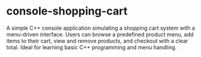 # console-shopping-cart
A simple C++ console application simulating a shopping cart system with a menu-driven interface. Users can browse a predefined product menu, add items to their cart, view and remove products, and checkout with a clear total. Ideal for learning basic C++ programming and menu handling.
